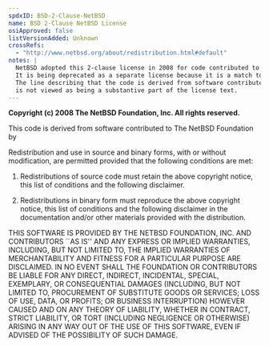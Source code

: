 ```yaml
---
spdxID: BSD-2-Clause-NetBSD
name: BSD 2-Clause NetBSD License
osiApproved: false
listVersionAdded: Unknown
crossRefs: 
  - "http://www.netbsd.org/about/redistribution.html#default"
notes: |
  NetBSD adopted this 2-clause license in 2008 for code contributed to NetBSD Foundation.
  It is being deprecated as a separate license because it is a match to BSD-2-Clause.
  The line describing that the code is derived from software contributed to NetBSD
  is not viewed as being a substantive part of the license text.
---
```


**Copyright (c) 2008 The NetBSD Foundation, Inc. All rights reserved.**

This code is derived from software contributed to The NetBSD Foundation by

Redistribution and use in source and binary forms, with or without modification, are permitted provided that the following conditions are met:

1. Redistributions of source code must retain the above copyright notice, this list of conditions and the following disclaimer.

2. Redistributions in binary form must reproduce the above copyright notice, this list of conditions and the following disclaimer in the documentation and/or other materials provided with the distribution.

THIS SOFTWARE IS PROVIDED BY THE NETBSD FOUNDATION, INC. AND CONTRIBUTORS ``AS IS'' AND ANY EXPRESS OR IMPLIED WARRANTIES, INCLUDING, BUT NOT LIMITED TO, THE IMPLIED WARRANTIES OF MERCHANTABILITY AND FITNESS FOR A PARTICULAR PURPOSE ARE DISCLAIMED. IN NO EVENT SHALL THE FOUNDATION OR CONTRIBUTORS BE LIABLE FOR ANY DIRECT, INDIRECT, INCIDENTAL, SPECIAL, EXEMPLARY, OR CONSEQUENTIAL DAMAGES (INCLUDING, BUT NOT LIMITED TO, PROCUREMENT OF SUBSTITUTE GOODS OR SERVICES; LOSS OF USE, DATA, OR PROFITS; OR BUSINESS INTERRUPTION) HOWEVER CAUSED AND ON ANY THEORY OF LIABILITY, WHETHER IN CONTRACT, STRICT LIABILITY, OR TORT (INCLUDING NEGLIGENCE OR OTHERWISE) ARISING IN ANY WAY OUT OF THE USE OF THIS SOFTWARE, EVEN IF ADVISED OF THE POSSIBILITY OF SUCH DAMAGE.
